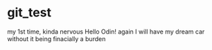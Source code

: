 # git_test
my 1st time, kinda nervous 
Hello Odin! again
I will have my dream car without it being finacially a burden 